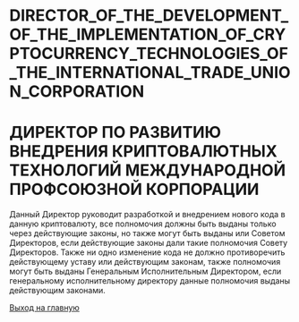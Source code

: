 # DIRECTOR_OF_THE_DEVELOPMENT_OF_THE_IMPLEMENTATION_OF_CRYPTOCURRENCY_TECHNOLOGIES_OF_THE_INTERNATIONAL_TRADE_UNION_CORPORATION 
# ДИРЕКТОР ПО РАЗВИТИЮ ВНЕДРЕНИЯ КРИПТОВАЛЮТНЫХ ТЕХНОЛОГИЙ МЕЖДУНАРОДНОЙ ПРОФСОЮЗНОЙ КОРПОРАЦИИ
Данный Директор руководит разработкой и внедрением нового кода в данную криптовалюту, все полномочия должны быть выданы только через 
действующие законы, но также могут быть выданы или Советом Директоров, если действующие законы дали такие полномочия Совету Директоров. 
Также ни одно изменение кода не должно противоречить действующему уставу или действующим законам, также полномочия могут быть выданы 
Генеральным Исполнительным Директором, если генеральному исполнительному директору данные полномочия выданы действующим законами.

[Выход на главную](../documentation/documentationRus.md)